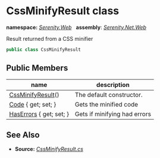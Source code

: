 # CssMinifyResult class
**namespace:** *[Serenity.Web](../README.md#serenity.web-namespace)*   **assembly**: *[Serenity.Net.Web](../README.md)*

Result returned from a CSS minifier

```csharp
public class CssMinifyResult
```

## Public Members

| name | description |
| --- | --- |
| [CssMinifyResult](CssMinifyResult/CssMinifyResult.md)() | The default constructor. |
| [Code](CssMinifyResult/Code.md) { get; set; } | Gets the minified code |
| [HasErrors](CssMinifyResult/HasErrors.md) { get; set; } | Gets if minifying had errors |

## See Also

* **Source:** *[CssMinifyResult.cs](https://github.com/serenity-is/Serenity/blob/master/src/Serenity.Net.Web/Mvc/CssMinifyResult.cs)*